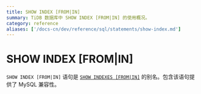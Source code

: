 ```yaml
---
title: SHOW INDEX [FROM|IN]
summary: TiDB 数据库中 SHOW INDEX [FROM|IN] 的使用概况。
category: reference
aliases: ['/docs-cn/dev/reference/sql/statements/show-index.md']
---
```


# SHOW INDEX [FROM|IN]

`SHOW INDEX [FROM|IN]` 语句是 [`SHOW INDEXES [FROM|IN]`](/sql-statements/sql-statement-show-indexes.md) 的别名。包含该语句提供了 MySQL 兼容性。
